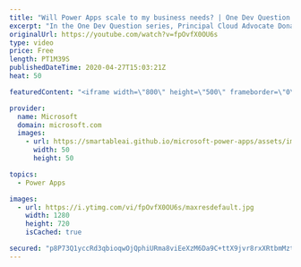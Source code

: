 ```yaml
---
title: "Will Power Apps scale to my business needs? | One Dev Question: Dona Sarkar"
excerpt: "In the One Dev Question series, Principal Cloud Advocate Dona Sarkar explains how customizable Power Apps can be and how they can work for you.    For more information, visit: https://powerapps.microsoft.com/build-powerapps/?WT.mc_id=onedevquestion-c9-donasa   Try Azure for free: https://aka.ms/TryAzure7"
originalUrl: https://youtube.com/watch?v=fpOvfX0OU6s
type: video
price: Free
length: PT1M39S
publishedDateTime: 2020-04-27T15:03:21Z
heat: 50

featuredContent: "<iframe width=\"800\" height=\"500\" frameborder=\"0\" src=\"https://www.youtube.com/embed/fpOvfX0OU6s\" allow=\"accelerometer; autoplay; encrypted-media; gyroscope; picture-in-picture\" allowfullscreen></iframe>"

provider:
  name: Microsoft
  domain: microsoft.com
  images:
    - url: https://smartableai.github.io/microsoft-power-apps/assets/images/organizations/microsoft.com-50x50.jpg
      width: 50
      height: 50

topics:
  - Power Apps

images:
  - url: https://i.ytimg.com/vi/fpOvfX0OU6s/maxresdefault.jpg
    width: 1280
    height: 720
    isCached: true

secured: "p8P73Q1yccRd3qbioqwOjQphiURma8viEeXzM6Da9C+ttX9jvr8rxXRtbmMztb8jKF9o69rqS9SIrP53eMRyLrUpJK2/Be/d8jQoeH/NgWd+ZSOl/ScxHNNj9eH+jt9AlbboFzOMgtqwjsIGW/BZfXY1D6kBLeyl02lsDhd8/uXq6KssZO2SCIp06NdfEzdJJauMhOZ88/VcnBa/3ltRHF7mJsX0tZxkffHVHqKmMAqsvumtuSyTOiH6CuAy0cE/UuKvjBiBe62JFaLJ3ILx1B4Wd6cVHPRtZs5JRPqDvSRvAAHIEOZaAHsZ8V7PEXLOz8ciF8NPRmrgPDe/Gi+VwBsIQMAuOngL2QwSZ4ADgbGC3FAXN3xSO/F+jaMnoaa5TEbX8SK7yR/pU7+owWCztd2XrgEPoLjCsxlbM3hwUQ0=;mp0P7onLpqas3AdlmF42zw=="
---
```


